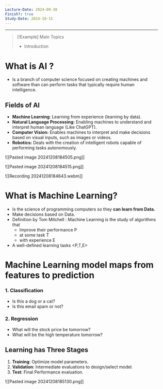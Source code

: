 ```yaml
---
Lecture-Date: 2024-09-30
Finish?: true
Study-Date: 2024-10-15
---
```

---
>[!Example] Main Topics
>- Introduction 

# What is AI ? 

- Is a branch of computer science focused on creating machines and software than can perform tasks that typically require human intelligence. 

## Fields of AI 

- **Machine Learning**: Learning from experience (learning by data).
- **Natural Language Processing:**  Enabling machines to understand and interpret human language (Like ChatGPT).
- **Computer Vision:** Enables machines to interpret and make decisions based on visual inputs, such as images or videos.
- **Robotics:** Deals with the creation of intelligent robots capable of performing tasks autonomously.

![[Pasted image 20241208184505.png]]

![[Pasted image 20241208184515.png]]

![[Recording 20241208184643.webm]]


# What is Machine Learning? 

- Is the science of programming computers so they **can learn from Data.**
- Make decisions based on Data.
- Definition by Tom Mitchell : Machine Learning is the study of algorithms that 
	- Improve their performance P 
	- at some task T 
	- with experience E
- A well-defined learning tasks <P,T,E>


# Machine Learning model maps from features to prediction

### 1. Classification 
- Is this a dog or a cat? 
- Is this email spam or not?
### 2. Regression 
- What will the stock price be tomorrow? 
- What will be the high temperature tomorrow?


## Learning has Three Stages

1. **Training**: Optimize model parameters.
2. **Validation**: Intermediate evaluations to design/select model.
3. **Test**: Final Performance evaluation.

![[Pasted image 20241208185130.png]]

